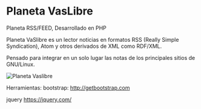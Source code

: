Planeta VasLibre
================

Planeta RSS/FEED, Desarrollado en PHP

Planeta VaSlibre es un lector noticias en formatos RSS (Really Simple Syndication), Atom y otros derivados de XML como RDF/XML. 

Pensado para integrar en un solo lugar las notas de los principales sitios de GNU/Linux.

<img src="http://xombra.com/download/VaSlibre/planeta_vaslibre.png" alt="Planeta Vaslibre" />

Herramientas:
bootstrap:
http://getbootstrap.com

jquery
https://jquery.com/


